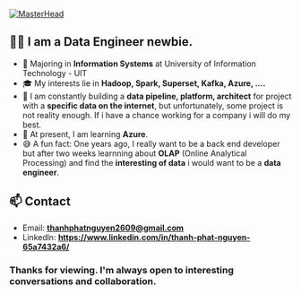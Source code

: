 [![MasterHead](https://th.bing.com/th/id/R.ecf7a330d9e84dfba00985d621ec2ff1?rik=LsbFtCDcxtNzNA&pid=ImgRaw&r=0)](https://github.com/thanhphatuit)

## 💁‍♂️ I am a Data Engineer newbie.

- 📖 Majoring in **Information Systems** at University of Information Technology - UIT
- 🎓 My interests lie in **Hadoop, Spark, Superset, Kafka, Azure, ....**
- 🔭 I am constantly building a **data pipeline, platform, architect** for project with a **specific data on the internet**, but unfortunately, some project is not reality enough. If i have a chance working for a company i will do my best.
- 📝 At present, I am learning **Azure**.
- 😅 A fun fact: One years ago, I really want to be a back end developer but after two weeks learnning about **OLAP** (Online Analytical Processing) and find the **interesting of data** i would want to be a **data engineer**.

## 📫 Contact ##

- Email:  **<thanhphatnguyen2609@gmail.com>**
- Linkedln: **<https://www.linkedin.com/in/thanh-phat-nguyen-65a7432a6/>**


### Thanks for viewing. I'm always open to interesting conversations and collaboration. ###
